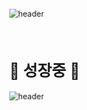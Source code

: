 


![header](https://capsule-render.vercel.app/api?type=wave&color=gradient&height=200&section=header)


#                                              <br>  🌱 **성장중** 🌱



![header](https://capsule-render.vercel.app/api?type=wave&color=gradient&height=200&section=footer)                   


</div>
<!--


Here are some ideas to get you started:

- 🔭 I’m currently working on ...
- 🌱 I’m currently learning ...
- 👯 I’m looking to collaborate on ...
- 🤔 I’m looking for help with ...
- 💬 Ask me about ...
- 📫 How to reach me: ...
- 😄 Pronouns: ...
- ⚡ Fun fact: ...
-->
